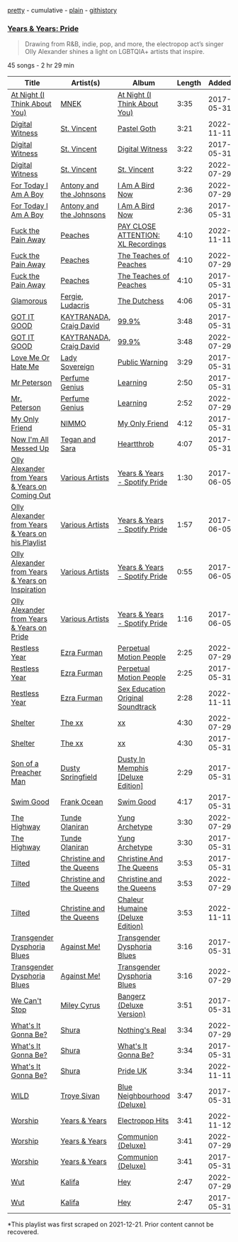[pretty](/playlists/pretty/37i9dQZF1DX4yLn8TpmS3h.md) - cumulative - [plain](/playlists/plain/37i9dQZF1DX4yLn8TpmS3h) - [githistory](https://github.githistory.xyz/mackorone/spotify-playlist-archive/blob/main/playlists/plain/37i9dQZF1DX4yLn8TpmS3h)

### [Years & Years: Pride](https://open.spotify.com/playlist/37i9dQZF1DX4yLn8TpmS3h)

> Drawing from R&B, indie, pop, and more, the electropop act’s singer Olly Alexander shines a light on LGBTQIA+ artists that inspire.

45 songs - 2 hr 29 min

| Title | Artist(s) | Album | Length | Added | Removed |
|---|---|---|---|---|---|
| [At Night \(I Think About You\)](https://open.spotify.com/track/4lwthdbsRkAnZhFunjjgrs) | [MNEK](https://open.spotify.com/artist/7uMh23xWiuR7zsNkuNcm2G) | [At Night \(I Think About You\)](https://open.spotify.com/album/5v636i01urX364kKa6vtqw) | 3:35 | 2017-05-31 |  |
| [Digital Witness](https://open.spotify.com/track/2p8sv5dTbY1RKRUfdkyNEm) | [St\. Vincent](https://open.spotify.com/artist/7bcbShaqKdcyjnmv4Ix8j6) | [Pastel Goth](https://open.spotify.com/album/0qMJpB1ZbVLU0p0RkrNyQN) | 3:21 | 2022-11-11 | 2022-11-14 |
| [Digital Witness](https://open.spotify.com/track/432bTTNTIOsX2KJzuYmrKP) | [St\. Vincent](https://open.spotify.com/artist/7bcbShaqKdcyjnmv4Ix8j6) | [Digital Witness](https://open.spotify.com/album/4hUU7UUhQDst3OH7D8kFk8) | 3:22 | 2017-05-31 | 2022-07-29 |
| [Digital Witness](https://open.spotify.com/track/5L16tlSHNt93RiiRiCc8ya) | [St\. Vincent](https://open.spotify.com/artist/7bcbShaqKdcyjnmv4Ix8j6) | [St\. Vincent](https://open.spotify.com/album/2CJnMhwEEkS8R1ctgt5llf) | 3:22 | 2022-07-29 |  |
| [For Today I Am A Boy](https://open.spotify.com/track/4fX0mggT4nrjB2UtPfSllk) | [Antony and the Johnsons](https://open.spotify.com/artist/4fxp616ALtFWnXfwxnjLzW) | [I Am A Bird Now](https://open.spotify.com/album/1qgHb6l3H8xHuBQrFtvjKN) | 2:36 | 2022-07-29 |  |
| [For Today I Am A Boy](https://open.spotify.com/track/7q7YdWzKy5d03MlQ8yFc90) | [Antony and the Johnsons](https://open.spotify.com/artist/4fxp616ALtFWnXfwxnjLzW) | [I Am A Bird Now](https://open.spotify.com/album/4yYa6DGzkYsAIpoE8ael1V) | 2:36 | 2017-05-31 | 2022-07-29 |
| [Fuck the Pain Away](https://open.spotify.com/track/0AAjPLcJQAiEtrdkxA9kHE) | [Peaches](https://open.spotify.com/artist/1gkSl4XpHIHI4I1WQbfXOE) | [PAY CLOSE ATTENTION: XL Recordings](https://open.spotify.com/album/3D9vUf511saEHLua6NcOLw) | 4:10 | 2022-11-11 | 2022-11-13 |
| [Fuck the Pain Away](https://open.spotify.com/track/0NWWDumjD2TCrR6iV6ZFgR) | [Peaches](https://open.spotify.com/artist/1gkSl4XpHIHI4I1WQbfXOE) | [The Teaches of Peaches](https://open.spotify.com/album/6gFOrIOM2TwzoRvobkpn1a) | 4:10 | 2022-07-29 |  |
| [Fuck the Pain Away](https://open.spotify.com/track/1XHFob24QklIXtLRopKirJ) | [Peaches](https://open.spotify.com/artist/1gkSl4XpHIHI4I1WQbfXOE) | [The Teaches of Peaches](https://open.spotify.com/album/5sgLqGnrMemtvQ5c4GUhab) | 4:10 | 2017-05-31 | 2022-07-29 |
| [Glamorous](https://open.spotify.com/track/4KTtYhxFtFL7mBwnjkKfLm) | [Fergie](https://open.spotify.com/artist/3r17AfJCCUqC9Lf0OAc73G), [Ludacris](https://open.spotify.com/artist/3ipn9JLAPI5GUEo4y4jcoi) | [The Dutchess](https://open.spotify.com/album/3t8HFQNlwLBW7htwLvFfzA) | 4:06 | 2017-05-31 |  |
| [GOT IT GOOD](https://open.spotify.com/track/2qUZliZ9NHUYIAZqRNe6pZ) | [KAYTRANADA](https://open.spotify.com/artist/6qgnBH6iDM91ipVXv28OMu), [Craig David](https://open.spotify.com/artist/2JyWXPbkqI5ZJa3gwqVa0c) | [99.9%](https://open.spotify.com/album/1dZZh7PvVgce1DDsDPzy8Z) | 3:48 | 2017-05-31 | 2022-07-29 |
| [GOT IT GOOD](https://open.spotify.com/track/7pttGrC2YJYQ997ZryXGCG) | [KAYTRANADA](https://open.spotify.com/artist/6qgnBH6iDM91ipVXv28OMu), [Craig David](https://open.spotify.com/artist/2JyWXPbkqI5ZJa3gwqVa0c) | [99.9%](https://open.spotify.com/album/6JD4Qerb8IcaAzFgpFw0sa) | 3:48 | 2022-07-29 |  |
| [Love Me Or Hate Me](https://open.spotify.com/track/4OikxHAgM14El0wQIyyhP8) | [Lady Sovereign](https://open.spotify.com/artist/36ikBJX6oQWWlgrXCock30) | [Public Warning](https://open.spotify.com/album/4hYpyDcWxBQQPVlTaljf4o) | 3:29 | 2017-05-31 |  |
| [Mr Peterson](https://open.spotify.com/track/6dmE0bdzcvjR1QpWH0cbiO) | [Perfume Genius](https://open.spotify.com/artist/2ueoLVCXQ948OfhVvAy3Nn) | [Learning](https://open.spotify.com/album/4NOTD2iPbp6ZNS5I5yqcHG) | 2:50 | 2017-05-31 | 2022-07-29 |
| [Mr\. Peterson](https://open.spotify.com/track/3JJXz7g4Uq8nilp9DkWyex) | [Perfume Genius](https://open.spotify.com/artist/2ueoLVCXQ948OfhVvAy3Nn) | [Learning](https://open.spotify.com/album/6ci4G6LgEsTQ8bgkc1m8YF) | 2:52 | 2022-07-29 |  |
| [My Only Friend](https://open.spotify.com/track/4cORje2nJMAdDJpZwQO2OF) | [NIMMO](https://open.spotify.com/artist/76MojWoWNPzzKdrEspy5sl) | [My Only Friend](https://open.spotify.com/album/5iG0YlrDD7rTYHp922XMn2) | 4:12 | 2017-05-31 |  |
| [Now I'm All Messed Up](https://open.spotify.com/track/2MtybE4np9hXIRNFBi9K4q) | [Tegan and Sara](https://open.spotify.com/artist/5e1BZulIiYWPRm8yogwUYH) | [Heartthrob](https://open.spotify.com/album/5IUJ6v408Z7pECC3BXUJxX) | 4:07 | 2017-05-31 |  |
| [Olly Alexander from Years & Years on Coming Out](https://open.spotify.com/track/52IvQU087y8nKvluApHVkl) | [Various Artists](https://open.spotify.com/artist/0LyfQWJT6nXafLPZqxe9Of) | [Years & Years \- Spotify Pride](https://open.spotify.com/album/3IthvRoQiLefWpF76B1nmG) | 1:30 | 2017-06-05 |  |
| [Olly Alexander from Years & Years on his Playlist](https://open.spotify.com/track/27E66TGQUVXWxtUOltZUnY) | [Various Artists](https://open.spotify.com/artist/0LyfQWJT6nXafLPZqxe9Of) | [Years & Years \- Spotify Pride](https://open.spotify.com/album/3IthvRoQiLefWpF76B1nmG) | 1:57 | 2017-06-05 |  |
| [Olly Alexander from Years & Years on Inspiration](https://open.spotify.com/track/0pi6mPEX2JZT9zO1tg7ESW) | [Various Artists](https://open.spotify.com/artist/0LyfQWJT6nXafLPZqxe9Of) | [Years & Years \- Spotify Pride](https://open.spotify.com/album/3IthvRoQiLefWpF76B1nmG) | 0:55 | 2017-06-05 |  |
| [Olly Alexander from Years & Years on Pride](https://open.spotify.com/track/6MCm5U1tyfkaQvcGkbw3ov) | [Various Artists](https://open.spotify.com/artist/0LyfQWJT6nXafLPZqxe9Of) | [Years & Years \- Spotify Pride](https://open.spotify.com/album/3IthvRoQiLefWpF76B1nmG) | 1:16 | 2017-06-05 |  |
| [Restless Year](https://open.spotify.com/track/3aOqxUnZ6LI5dxQ3iqAQ6C) | [Ezra Furman](https://open.spotify.com/artist/1uR7zoLrSRI8bSL43OZ0GY) | [Perpetual Motion People](https://open.spotify.com/album/0R8prza80qnGSvS4XdQGc3) | 2:25 | 2022-07-29 |  |
| [Restless Year](https://open.spotify.com/track/7lKhRwHEPeGBhKeCcyXKGC) | [Ezra Furman](https://open.spotify.com/artist/1uR7zoLrSRI8bSL43OZ0GY) | [Perpetual Motion People](https://open.spotify.com/album/1mDqFFPKCTXFwEmlDglLpq) | 2:25 | 2017-05-31 | 2022-07-29 |
| [Restless Year](https://open.spotify.com/track/4NpP5r1E4AYhx7PxNSYCo3) | [Ezra Furman](https://open.spotify.com/artist/1uR7zoLrSRI8bSL43OZ0GY) | [Sex Education Original Soundtrack](https://open.spotify.com/album/0d5VbUpz8dcGC17Jkm3og4) | 2:28 | 2022-11-11 | 2022-11-13 |
| [Shelter](https://open.spotify.com/track/13F3T2TWkVW6oVZNnFc69e) | [The xx](https://open.spotify.com/artist/3iOvXCl6edW5Um0fXEBRXy) | [xx](https://open.spotify.com/album/6tzQKMilI02kn1lzLklDI8) | 4:30 | 2022-07-29 |  |
| [Shelter](https://open.spotify.com/track/5YeF3yVKzbxW1KI4kPcSVo) | [The xx](https://open.spotify.com/artist/3iOvXCl6edW5Um0fXEBRXy) | [xx](https://open.spotify.com/album/2rmMeEq5D1Bg7YFRwtHBDr) | 4:30 | 2017-05-31 | 2022-07-29 |
| [Son of a Preacher Man](https://open.spotify.com/track/7odHgoLFi3GQ90E9PeraI3) | [Dusty Springfield](https://open.spotify.com/artist/5zaXYwewAXedKNCff45U5l) | [Dusty In Memphis \[Deluxe Edition\]](https://open.spotify.com/album/6SNMenG3NjZyqgI5p4Hcmg) | 2:29 | 2017-05-31 |  |
| [Swim Good](https://open.spotify.com/track/3CgZCQyuyxHRMWB9BTwmni) | [Frank Ocean](https://open.spotify.com/artist/2h93pZq0e7k5yf4dywlkpM) | [Swim Good](https://open.spotify.com/album/3TLaFWQDhV1g39Qwd5sPAm) | 4:17 | 2017-05-31 |  |
| [The Highway](https://open.spotify.com/track/3eZ1h7nR5Ig4VDbJwHgms5) | [Tunde Olaniran](https://open.spotify.com/artist/3qwKzITLJVVAo2Fn8TusjE) | [Yung Archetype](https://open.spotify.com/album/77qrs1oeGW6oz6ifNJKvYH) | 3:30 | 2022-07-29 |  |
| [The Highway](https://open.spotify.com/track/6GXEYspYbyG9ZfX2YdedlD) | [Tunde Olaniran](https://open.spotify.com/artist/3qwKzITLJVVAo2Fn8TusjE) | [Yung Archetype](https://open.spotify.com/album/3TwIzi0wLzoY29U8uLk82b) | 3:30 | 2017-05-31 | 2022-07-29 |
| [Tilted](https://open.spotify.com/track/0mQnLhHH5WwRc5gtnzLtK6) | [Christine and the Queens](https://open.spotify.com/artist/04vj3iPUiVh5melWr0w3xT) | [Christine And The Queens](https://open.spotify.com/album/6icxSA6dVp16bBXaeAMSYG) | 3:53 | 2017-05-31 | 2022-07-29 |
| [Tilted](https://open.spotify.com/track/4U6GYrZi0xvNkUmFitCDED) | [Christine and the Queens](https://open.spotify.com/artist/04vj3iPUiVh5melWr0w3xT) | [Christine and the Queens](https://open.spotify.com/album/5qYhFUAumctJEgm6nFJJfO) | 3:53 | 2022-07-29 |  |
| [Tilted](https://open.spotify.com/track/5dwMQwZvaPo9QzPqRF3aaR) | [Christine and the Queens](https://open.spotify.com/artist/04vj3iPUiVh5melWr0w3xT) | [Chaleur Humaine \(Deluxe Edition\)](https://open.spotify.com/album/3jc4mNSSIjakdzeD63qpQt) | 3:53 | 2022-11-11 | 2022-11-13 |
| [Transgender Dysphoria Blues](https://open.spotify.com/track/32NyqsVZCk19j39RqGACJI) | [Against Me!](https://open.spotify.com/artist/29lz7gs8edwnnfuXW4FhMl) | [Transgender Dysphoria Blues](https://open.spotify.com/album/4f5QFycCas16VVeNNXtJoH) | 3:16 | 2017-05-31 | 2022-07-29 |
| [Transgender Dysphoria Blues](https://open.spotify.com/track/4RdpSi00jdvfRLZb3Q1WhB) | [Against Me!](https://open.spotify.com/artist/29lz7gs8edwnnfuXW4FhMl) | [Transgender Dysphoria Blues](https://open.spotify.com/album/4MuH5XuLZFuDc6kB2CSapu) | 3:16 | 2022-07-29 |  |
| [We Can't Stop](https://open.spotify.com/track/2y4lAQpi5VTNLu2ldeTdUH) | [Miley Cyrus](https://open.spotify.com/artist/5YGY8feqx7naU7z4HrwZM6) | [Bangerz \(Deluxe Version\)](https://open.spotify.com/album/3RDqXDc1bAETps54MSSOW0) | 3:51 | 2017-05-31 |  |
| [What's It Gonna Be?](https://open.spotify.com/track/1Jb8fejyUddXtl2JKAEFmQ) | [Shura](https://open.spotify.com/artist/1qpR5mURxk3d8f6mww6uKT) | [Nothing's Real](https://open.spotify.com/album/2igeHhP9UZ7ko10H1K0DbP) | 3:34 | 2022-07-29 |  |
| [What's It Gonna Be?](https://open.spotify.com/track/4ZjYUSlmFOsOKIWKNXBHQH) | [Shura](https://open.spotify.com/artist/1qpR5mURxk3d8f6mww6uKT) | [What's It Gonna Be?](https://open.spotify.com/album/771Cr5TW5QHCCwiuFKjoPR) | 3:34 | 2017-05-31 | 2022-07-29 |
| [What's It Gonna Be?](https://open.spotify.com/track/4bskZzAD2YTugwvCQb9KEZ) | [Shura](https://open.spotify.com/artist/1qpR5mURxk3d8f6mww6uKT) | [Pride UK](https://open.spotify.com/album/4RcJhq7CQaakxovDwDEa4c) | 3:34 | 2022-11-11 | 2022-11-14 |
| [WILD](https://open.spotify.com/track/2HWWsTZxnLSUdFZ4gjsP5N) | [Troye Sivan](https://open.spotify.com/artist/3WGpXCj9YhhfX11TToZcXP) | [Blue Neighbourhood \(Deluxe\)](https://open.spotify.com/album/5ouTDazE4LF9bVJPx1nlgW) | 3:47 | 2017-05-31 |  |
| [Worship](https://open.spotify.com/track/1txEdeRJzbUQQMlTpSODtD) | [Years & Years](https://open.spotify.com/artist/5vBSrE1xujD2FXYRarbAXc) | [Electropop Hits](https://open.spotify.com/album/4ZWW2IRnYtfazzqrELSr0h) | 3:41 | 2022-11-12 | 2022-11-13 |
| [Worship](https://open.spotify.com/track/4LSaXsi2dyhdKGF6wPsHst) | [Years & Years](https://open.spotify.com/artist/5vBSrE1xujD2FXYRarbAXc) | [Communion \(Deluxe\)](https://open.spotify.com/album/09mWpzpUOSjjvK2iNqEIYn) | 3:41 | 2022-07-29 |  |
| [Worship](https://open.spotify.com/track/7nwsQTgzQ8p5WqiOOAwkSH) | [Years & Years](https://open.spotify.com/artist/5vBSrE1xujD2FXYRarbAXc) | [Communion \(Deluxe\)](https://open.spotify.com/album/50jDQcZjE2kdx5rn3AL0c8) | 3:41 | 2017-05-31 | 2022-07-29 |
| [Wut](https://open.spotify.com/track/1LZcxhK4BQsFR3kT8hnWmN) | [Kalifa](https://open.spotify.com/artist/0e53LR6d2xTKZz9om9ZGyO) | [Hey](https://open.spotify.com/album/3PbX3SwyXvr3f1htBBcmP0) | 2:47 | 2022-07-29 |  |
| [Wut](https://open.spotify.com/track/31WIkt099num18R8nsQhZv) | [Kalifa](https://open.spotify.com/artist/0e53LR6d2xTKZz9om9ZGyO) | [Hey](https://open.spotify.com/album/1v8Py9AQuLOfJTzKsTtHy8) | 2:47 | 2017-05-31 | 2022-07-29 |

\*This playlist was first scraped on 2021-12-21. Prior content cannot be recovered.
